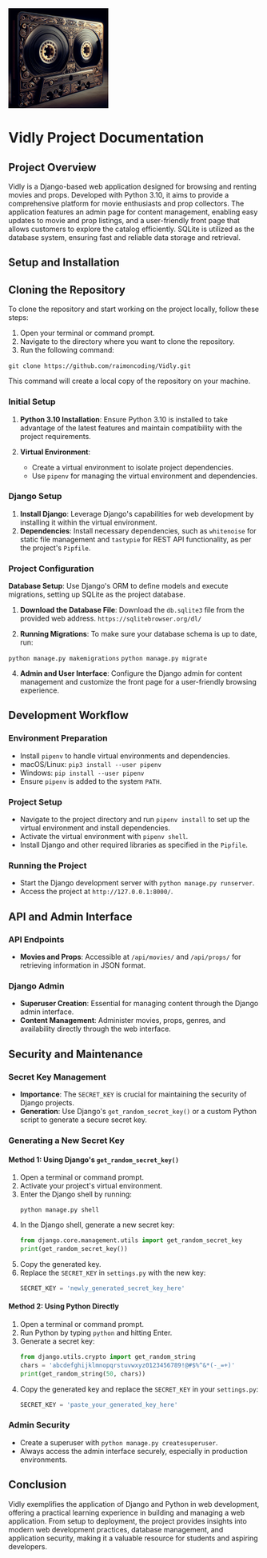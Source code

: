 <img src="videotape.jpg" alt="Decorative Cassette Tape" width="200"/>

# Vidly Project Documentation

## Project Overview

Vidly is a Django-based web application designed for browsing and renting movies and props. Developed with Python 3.10, it aims to provide a comprehensive platform for movie enthusiasts and prop collectors. The application features an admin page for content management, enabling easy updates to movie and prop listings, and a user-friendly front page that allows customers to explore the catalog efficiently. SQLite is utilized as the database system, ensuring fast and reliable data storage and retrieval.

## Setup and Installation

## Cloning the Repository

To clone the repository and start working on the project locally, follow these steps:

1. Open your terminal or command prompt.
2. Navigate to the directory where you want to clone the repository.
3. Run the following command:

`git clone https://github.com/raimoncoding/Vidly.git`

This command will create a local copy of the repository on your machine.


### Initial Setup

1. **Python 3.10 Installation**: Ensure Python 3.10 is installed to take advantage of the latest features and maintain compatibility with the project requirements.


2. **Virtual Environment**:
   - Create a virtual environment to isolate project dependencies.
   - Use `pipenv` for managing the virtual environment and dependencies.

### Django Setup

1. **Install Django**: Leverage Django's capabilities for web development by installing it within the virtual environment.
2. **Dependencies**: Install necessary dependencies, such as `whitenoise` for static file management and `tastypie` for REST API functionality, as per the project's `Pipfile`.

### Project Configuration

**Database Setup**: Use Django's ORM to define models and execute migrations, setting up SQLite as the project database.

1. **Download the Database File**: Download the `db.sqlite3` file from the provided web address.
 `https://sqlitebrowser.org/dl/`

3. **Running Migrations**: To make sure your database schema is up to date, run:

`python manage.py makemigrations`
`python manage.py migrate`

4. **Admin and User Interface**: Configure the Django admin for content management and customize the front page for a user-friendly browsing experience.

## Development Workflow

### Environment Preparation

- Install `pipenv` to handle virtual environments and dependencies.
- macOS/Linux: `pip3 install --user pipenv`
- Windows: `pip install --user pipenv`
- Ensure `pipenv` is added to the system `PATH`.

### Project Setup

- Navigate to the project directory and run `pipenv install` to set up the virtual environment and install dependencies.
- Activate the virtual environment with `pipenv shell`.
- Install Django and other required libraries as specified in the `Pipfile`.

### Running the Project

- Start the Django development server with `python manage.py runserver`.
- Access the project at `http://127.0.0.1:8000/`.

## API and Admin Interface

### API Endpoints

- **Movies and Props**: Accessible at `/api/movies/` and `/api/props/` for retrieving information in JSON format.

### Django Admin

- **Superuser Creation**: Essential for managing content through the Django admin interface.
- **Content Management**: Administer movies, props, genres, and availability directly through the web interface.

## Security and Maintenance

### Secret Key Management

- **Importance**: The `SECRET_KEY` is crucial for maintaining the security of Django projects.
- **Generation**: Use Django's `get_random_secret_key()` or a custom Python script to generate a secure secret key.

### Generating a New Secret Key

#### Method 1: Using Django's `get_random_secret_key()`

1. Open a terminal or command prompt.
2. Activate your project's virtual environment.
3. Enter the Django shell by running:
    ```
    python manage.py shell
    ```
4. In the Django shell, generate a new secret key:
    ```python
    from django.core.management.utils import get_random_secret_key
    print(get_random_secret_key())
    ```
5. Copy the generated key.
6. Replace the `SECRET_KEY` in `settings.py` with the new key:
    ```python
    SECRET_KEY = 'newly_generated_secret_key_here'
    ```

#### Method 2: Using Python Directly

1. Open a terminal or command prompt.
2. Run Python by typing `python` and hitting Enter.
3. Generate a secret key:
    ```python
    from django.utils.crypto import get_random_string
    chars = 'abcdefghijklmnopqrstuvwxyz0123456789!@#$%^&*(-_=+)'
    print(get_random_string(50, chars))
    ```
4. Copy the generated key and replace the `SECRET_KEY` in your `settings.py`:
    ```python
    SECRET_KEY = 'paste_your_generated_key_here'
    ```


### Admin Security

- Create a superuser with `python manage.py createsuperuser`.
- Always access the admin interface securely, especially in production environments.

## Conclusion

Vidly exemplifies the application of Django and Python in web development, offering a practical learning experience in building and managing a web application. From setup to deployment, the project provides insights into modern web development practices, database management, and application security, making it a valuable resource for students and aspiring developers.
